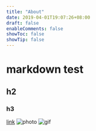 ```yaml
---
title: "About"
date: 2019-04-01T19:07:26+08:00
draft: false
enableComments: false
showToc: false
showTip: false
---
```


# markdown test
## h2
### h3
[link](https://)
![photo](https://imgur.com/jCgcQTi.jpg)
![gif](https://imgur.com/uAa6iKr.gif)